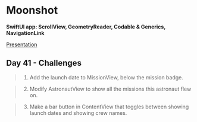 # Moonshot
**SwiftUI app: ScrollView, GeometryReader, Codable & Generics, NavigationLink**

[Presentation](gif.gif)

## Day 41 - Challenges

> 1. Add the launch date to MissionView, below the mission badge.

> 2. Modify AstronautView to show all the missions this astronaut flew on.

> 3. Make a bar button in ContentView that toggles between showing launch dates and showing crew names.